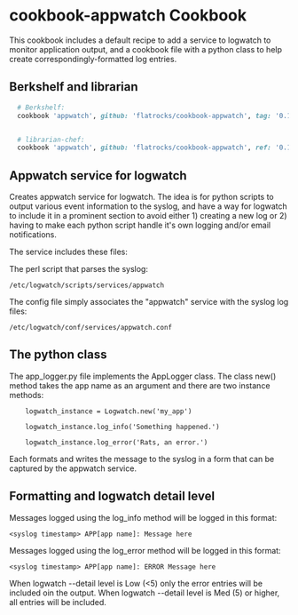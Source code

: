 # cookbook-appwatch Cookbook

This cookbook includes a default recipe to add a service to logwatch to monitor application output,
and a cookbook file with a python class to help create correspondingly-formatted log entries.

## Berkshelf and librarian
```ruby
  # Berkshelf:
  cookbook 'appwatch', github: 'flatrocks/cookbook-appwatch', tag: '0.1.0'


  # librarian-chef:
  cookbook 'appwatch', github: 'flatrocks/cookbook-appwatch', ref: '0.1.0'
```

## Appwatch service for logwatch

Creates appwatch service for logwatch.
The idea is for python scripts to output various event information to the syslog,
and have a way for logwatch to include it in a prominent section to avoid either 1) creating a new
log or 2) having to make each python script handle it's own logging and/or email notifications.

The service includes these files:

The perl script that parses the syslog:

    /etc/logwatch/scripts/services/appwatch

The config file simply associates the "appwatch" service with the syslog log files:

    /etc/logwatch/conf/services/appwatch.conf

## The python class

The app_logger.py file implements the AppLogger class.
The class new() method takes the app name as an argument and there are two instance methods:
```
    logwatch_instance = Logwatch.new('my_app')

    logwatch_instance.log_info('Something happened.')

    logwatch_instance.log_error('Rats, an error.')
```
Each formats and writes the message to the syslog in a form that can be captured by the appwatch service.

## Formatting and logwatch detail level

Messages logged using the log_info method will be logged in this format:

    <syslog timestamp> APP[app name]: Message here

Messages logged using the log_error method will be logged in this format:

    <syslog timestamp> APP[app name]: ERROR Message here

When logwatch --detail level is Low (\<5) only the error entries will be included oin the output.
When logwatch --detail level is Med (5) or higher, all entries will be included.

